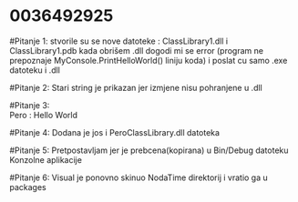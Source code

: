 # 0036492925

#Pitanje 1: 
stvorile su se nove datoteke : ClassLibrary1.dll i ClassLibrary1.pdb
kada obrišem .dll dogodi mi se error (program ne prepoznaje MyConsole.PrintHelloWorld() liniju koda)
i poslat cu samo .exe datoteku i .dll

#Pitanje 2: 
Stari string je prikazan jer izmjene nisu pohranjene u .dll

#Pitanje 3:    
Pero : Hello World

#Pitanje 4: 
Dodana je jos i PeroClassLibrary.dll datoteka

#Pitanje 5: 
Pretpostavljam jer je prebcena(kopirana) u Bin/Debug datoteku Konzolne aplikacije

#Pitanje 6: 
Visual je ponovno skinuo NodaTime direktorij i vratio ga u packages
